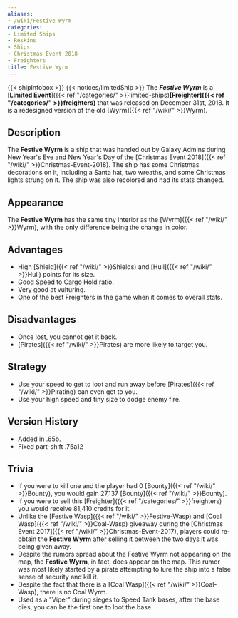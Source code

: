 ```yaml
---
aliases:
- /wiki/Festive-Wyrm
categories:
- Limited Ships
- Reskins
- Ships
- Christmas Event 2018
- Freighters
title: Festive Wyrm
---
```


{{< shipInfobox >}} {{< notices/limitedShip >}} The **_Festive Wyrm_** is a [**Limited Event**]({{< ref "/categories/" >}}limited-ships)**[Freighter]({{< ref "/categories/" >}}freighters)** that was released on December 31st, 2018. It is a redesigned version of the old [Wyrm]({{< ref "/wiki/" >}}Wyrm).

## Description

The **Festive Wyrm** is a ship that was handed out by Galaxy Admins during New Year's Eve and New Year's Day of the [Christmas Event 2018]({{< ref "/wiki/" >}}Christmas-Event-2018). The ship has some Christmas decorations on it, including a Santa hat, two wreaths, and some Christmas lights strung on it. The ship was also recolored and had its stats changed.

## Appearance

The **Festive Wyrm** has the same tiny interior as the [Wyrm]({{< ref "/wiki/" >}}Wyrm), with the only difference being the change in color.

## Advantages

- High [Shield]({{< ref "/wiki/" >}}Shields) and [Hull]({{< ref "/wiki/" >}}Hull) points for its size.
- Good Speed to Cargo Hold ratio. 
- Very good at vulturing.
- One of the best Freighters in the game when it comes to overall stats.

## Disadvantages

- Once lost, you cannot get it back.
- [Pirates]({{< ref "/wiki/" >}}Pirates) are more likely to target you.

## Strategy

- Use your speed to get to loot and run away before [Pirates]({{< ref "/wiki/" >}}Pirating) can even get to you.
- Use your high speed and tiny size to dodge enemy fire.

## Version History 

- Added in .65b.
- Fixed part-shift .75a12

## Trivia

- If you were to kill one and the player had 0 [Bounty]({{< ref "/wiki/" >}}Bounty), you would gain 27,137 [Bounty]({{< ref "/wiki/" >}}Bounty).
- If you were to sell this [Freighter]({{< ref "/categories/" >}}freighters) you would receive 81,410 credits for it.
- Unlike the [Festive Wasp]({{< ref "/wiki/" >}}Festive-Wasp) and [Coal Wasp]({{< ref "/wiki/" >}}Coal-Wasp) giveaway during the [Christmas Event 2017]({{< ref "/wiki/" >}}Christmas-Event-2017), players could re-obtain the **Festive Wyrm** after selling it between the two days it was being given away.
- Despite the rumors spread about the Festive Wyrm not appearing on the map, the **Festive Wyrm**, in fact, does appear on the map. This rumor was most likely started by a pirate attempting to lure the ship into a false sense of security and kill it.
- Despite the fact that there is a [Coal Wasp]({{< ref "/wiki/" >}}Coal-Wasp), there is no Coal Wyrm.
- Used as a "Viper" during sieges to Speed Tank bases, after the base dies, you can be the first one to loot the base.